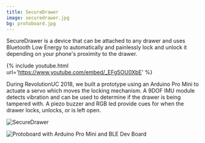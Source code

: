 ```yaml
---
title: SecureDrawer
image: securedrawer.jpg
bg: protoboard.jpg
---
```


SecureDrawer is a device that can be attached to any drawer and uses Bluetooth Low Energy to automatically and painlessly lock and unlock it depending on your phone's proximity to the drawer.

{% include youtube.html url='https://www.youtube.com/embed/_EFg5OU0XbE' %}

During RevolutionUC 2018, we built a prototype using an Arduino Pro Mini to actuate a servo which moves the locking mechanism. A 9DOF IMU module detects vibration and can be used to determine if the drawer is being tampered with. A piezo buzzer and RGB led provide cues for when the drawer locks, unlocks, or is left open.

![SecureDrawer](securedrawer.jpg)

![Protoboard with Arduino Pro Mini and BLE Dev Board](protoboard.jpg)
